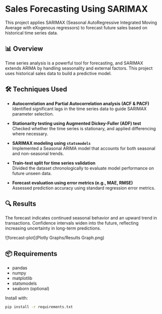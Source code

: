 # Sales Forecasting Using SARIMAX

This project applies SARIMAX (Seasonal AutoRegressive Integrated Moving Average with eXogenous regressors) to forecast future sales based on historical time series data.

## 📊 Overview

Time series analysis is a powerful tool for forecasting, and SARIMAX extends ARIMA by handling seasonality and external factors. This project uses historical sales data to build a predictive model.

## 🛠️ Techniques Used

- **Autocorrelation and Partial Autocorrelation analysis (ACF & PACF)**  
  Identified significant lags in the time series data to guide SARIMAX parameter selection.

- **Stationarity testing using Augmented Dickey-Fuller (ADF) test**  
  Checked whether the time series is stationary, and applied differencing where necessary.

- **SARIMAX modeling using `statsmodels`**  
  Implemented a Seasonal ARIMA model that accounts for both seasonal and non-seasonal trends.

- **Train-test split for time series validation**  
  Divided the dataset chronologically to evaluate model performance on future unseen data.

- **Forecast evaluation using error metrics (e.g., MAE, RMSE)**  
  Assessed prediction accuracy using standard regression error metrics.


## 🔍 Results

The forecast indicates continued seasonal behavior and an upward trend in transactions. Confidence intervals widen into the future, reflecting increasing uncertainty in long-term predictions.

![forecast-plot](Plotly Graphs/Results Graph.png)

## 📦 Requirements

- pandas
- numpy
- matplotlib
- statsmodels
- seaborn (optional)

Install with:

```bash
pip install -r requirements.txt


